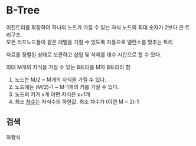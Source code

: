 # B-Tree
이진트리를 확장하여 하나의 노드가 가질 수 있는 자식 노드의 최대 숫자가 2보다 큰 트리구조.  
모든 리프노드들이 같은 레벨을 가질 수 있도록 자동으로 밸런스를 맞추는 트리

자료를 정렬된 상태로 보관하고 삽입 및 삭제를 대수 시간으로 할 수 있다.

최대 M개의 자식을 가질 수 있는 B트리를 M차 B트리라 함

1. 노드는 M/2 ~ M개의 자식을 가질 수 있다. 
2. 노드에는 (M/2)-1 ~ M-1개의 키를 가질 수 있다.
3. 노드의 키가 x개 이면 자식은 x+1개
4. 최소 [차수](Tree_Degree)는 자식수의 하한값. 최소 차수가 t이면 M = 2t-1

## 검색
하향식